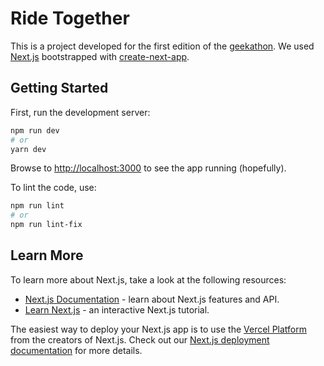 # Ride Together

This is a project developed for the first edition of the [geekathon](https://www.geekathon.dev/). 
We used [Next.js](https://nextjs.org/) bootstrapped with [create-next-app](https://github.com/vercel/next.js/tree/canary/packages/create-next-app).

## Getting Started

First, run the development server:

```bash
npm run dev
# or
yarn dev
```

Browse to [http://localhost:3000](http://localhost:3000) to see the app running (hopefully).

To lint the code, use:

```bash
npm run lint
# or
npm run lint-fix
```

## Learn More

To learn more about Next.js, take a look at the following resources:

- [Next.js Documentation](https://nextjs.org/docs) - learn about Next.js features and API.
- [Learn Next.js](https://nextjs.org/learn) - an interactive Next.js tutorial.

The easiest way to deploy your Next.js app is to use the [Vercel Platform](https://vercel.com/new?utm_medium=default-template&filter=next.js&utm_source=create-next-app&utm_campaign=create-next-app-readme) from the creators of Next.js. Check out our [Next.js deployment documentation](https://nextjs.org/docs/deployment) for more details.
